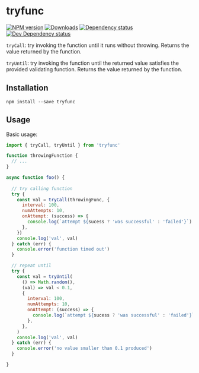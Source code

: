 # tryfunc

[![NPM version][npm-image]][npm-url] [![Downloads][downloads-image]][npm-url] [![Dependency status][david-dm-image]][david-dm-url] [![Dev Dependency status][david-dm-dev-image]][david-dm-dev-url]

`tryCall`: try invoking the function until it runs without throwing. Returns the value returned by the function.

`tryUntil`: try invoking the function until the returned value satisfies the provided validating function. Returns the value returned by the function.

## Installation
```
npm install --save tryfunc
```

## Usage
Basic usage:
```javascript
import { tryCall, tryUntil } from 'tryfunc'

function throwingFunction {
  // ...
}

async function foo() {
  
  // try calling function
  try {
    const val = tryCall(throwingFunc, {
      interval: 100,
      numAttempts: 10,
      onAttempt: (success) => {
        console.log(`attempt ${sucess ? 'was successful' : 'failed'}`)
      },
    })
    console.log('val', val)
  } catch (err) {
    console.error('function timed out')
  }

  // repeat until
  try {
    const val = tryUntil(
      () => Math.random(),
      (val) => val < 0.1,
      {
        interval: 100,
        numAttempts: 10,
        onAttempt: (success) => {
          console.log(`attempt ${sucess ? 'was successful' : 'failed'}`)
        },
      },
    )
    console.log('val', val)
  } catch (err) {
    console.error('no value smaller than 0.1 produced')
  }

}
```

[npm-url]: https://npmjs.org/package/tryfunc
[downloads-image]: http://img.shields.io/npm/dm/tryfunc.svg
[npm-image]: http://img.shields.io/npm/v/tryfunc.svg
[david-dm-url]:https://david-dm.org/inker/tryfunc
[david-dm-image]:https://david-dm.org/inker/tryfunc.svg
[david-dm-dev-url]:https://david-dm.org/inker/tryfunc#info=devDependencies
[david-dm-dev-image]:https://david-dm.org/inker/tryfunc/dev-status.svg
